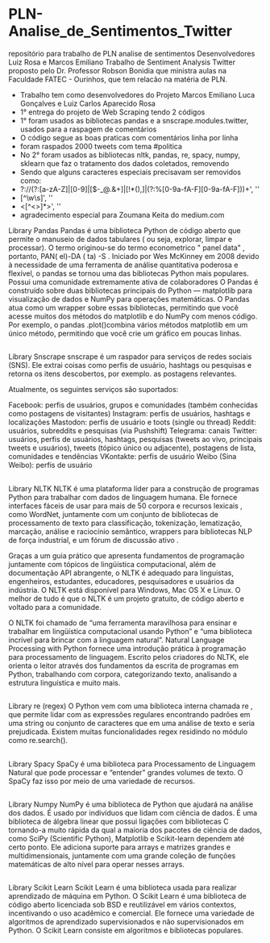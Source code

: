 # PLN-Analise_de_Sentimentos_Twitter
repositório para trabalho de PLN analise de sentimentos Desenvolvedores Luiz Rosa e Marcos Emiliano
Trabalho de Sentiment Analysis Twitter proposto pelo Dr. Professor Robson Bonidia que 
ministra aulas na Faculdade FATEC - Ourinhos, que tem relacão na matéria de PLN.
- Trabalho tem como desenvolvedores do Projeto Marcos Emiliano Luca Gonçalves e Luiz Carlos Aparecido Rosa
- 1° entrega do projeto de Web Scraping tendo 2 códigos
- 1° foram usados as bibliotecas pandas e a snscrape.modules.twitter, usados para a raspagem de comentários
- O código segue as boas praticas com comentários linha por linha
- foram raspados 2000 tweets com tema #politica
- No 2° foram usados as bibliotecas nltk, pandas, re, spacy, numpy, sklearn que faz o tratamento dos dados coletados, removendo 
- Sendo que alguns caracteres especiais precisavam ser removidos como:
- ?://(?:[a-zA-Z]|[0-9]|[$-_@.&+]|[!*\(\),]|(?:%[0-9a-fA-F][0-9a-fA-F]))+', ''
- [^\w\s]', ''
- <[^<>]*>', ''
- agradecimento especial para Zoumana Keita do medium.com

Library Pandas
Pandas é uma biblioteca Python de código aberto que permite o manuseio de dados tabulares ( ou seja, explorar, limpar e processar). O termo originou-se do termo econometrico " panel data" , portanto, PAN( el)-DA ( ta) -S . Iniciado por Wes McKinney em 2008 devido à necessidade de uma ferramenta de análise quantitativa poderosa e flexível, o pandas se tornou uma das bibliotecas Python mais populares. Possui uma comunidade extremamente ativa de colaboradores O Pandas é construído sobre duas bibliotecas principais do Python — matplotlib para visualização de dados e NumPy para operações matemáticas. O Pandas atua como um wrapper sobre essas bibliotecas, permitindo que você acesse muitos dos métodos do matplotlib e do NumPy com menos código. Por exemplo, o pandas .plot()combina vários métodos matplotlib em um único método, permitindo que você crie um gráfico em poucas linhas.

##
Library Snscrape
snscrape é um raspador para serviços de redes sociais (SNS). Ele extrai coisas como perfis de usuário, hashtags ou pesquisas e retorna os itens descobertos, por exemplo. as postagens relevantes.

Atualmente, os seguintes serviços são suportados:

Facebook: perfis de usuários, grupos e comunidades (também conhecidas como postagens de visitantes)
Instagram: perfis de usuários, hashtags e localizações
Mastodon: perfis de usuário e toots (single ou thread)
Reddit: usuários, subreddits e pesquisas (via Pushshift)
Telegrama: canais
Twitter: usuários, perfis de usuários, hashtags, pesquisas (tweets ao vivo, principais tweets e usuários), tweets (tópico único ou adjacente), postagens de lista, comunidades e tendências
VKontakte: perfis de usuário
Weibo (Sina Weibo): perfis de usuário
##
Library NLTK
NLTK é uma plataforma líder para a construção de programas Python para trabalhar com dados de linguagem humana. Ele fornece interfaces fáceis de usar para mais de 50 corpora e recursos lexicais , como WordNet, juntamente com um conjunto de bibliotecas de processamento de texto para classificação, tokenização, lematização, marcação, análise e raciocínio semântico, wrappers para bibliotecas NLP de força industrial, e um fórum de discussão ativo .

Graças a um guia prático que apresenta fundamentos de programação juntamente com tópicos de lingüística computacional, além de documentação API abrangente, o NLTK é adequado para linguistas, engenheiros, estudantes, educadores, pesquisadores e usuários da indústria. O NLTK está disponível para Windows, Mac OS X e Linux. O melhor de tudo é que o NLTK é um projeto gratuito, de código aberto e voltado para a comunidade.

O NLTK foi chamado de “uma ferramenta maravilhosa para ensinar e trabalhar em lingüística computacional usando Python” e “uma biblioteca incrível para brincar com a linguagem natural”.
Natural Language Processing with Python fornece uma introdução prática à programação para processamento de linguagem. Escrito pelos criadores do NLTK, ele orienta o leitor através dos fundamentos da escrita de programas em Python, trabalhando com corpora, categorizando texto, analisando a estrutura linguística e muito mais.

##
Library re (regex)
O Python vem com uma biblioteca interna chamada re , que permite lidar com as expressões regulares encontrando padrões em uma string ou conjunto de caracteres que em uma análise de texto e seria prejudicada. Existem muitas funcionalidades regex residindo no módulo como re.search().

##
Library Spacy
SpaCy é uma biblioteca para Processamento de Linguagem Natural que pode processar e “entender” grandes volumes de texto. O SpaCy faz isso por meio de uma variedade de recursos.

##
Library Numpy
NumPy é uma biblioteca de Python que ajudará na análise dos dados. É usado por indivíduos que lidam com ciência de dados. É uma biblioteca de álgebra linear que possui ligações com bibliotecas C tornando-a muito rápida da qual a maioria dos pacotes de ciência de dados, como SciPy (Scientific Python), Matplotlib e Scikit-learn dependem até certo ponto. Ele adiciona suporte para arrays e matrizes grandes e multidimensionais, juntamente com uma grande coleção de funções matemáticas de alto nível para operar nesses arrays.

##
Library Scikit Learn
Scikit Learn é uma biblioteca usada para realizar aprendizado de máquina em Python. O Scikit Learn é uma biblioteca de código aberto licenciada sob BSD e reutilizável em vários contextos, incentivando o uso acadêmico e comercial. Ele fornece uma variedade de algoritmos de aprendizado supervisionados e não supervisionados em Python. O Scikit Learn consiste em algoritmos e bibliotecas populares.




